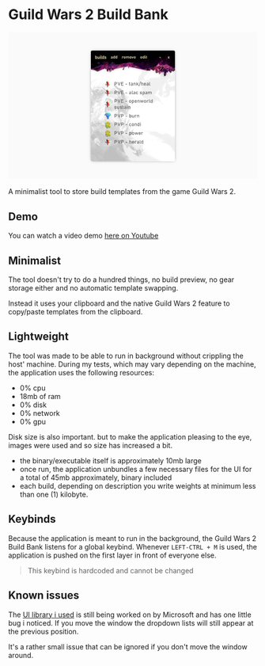 # Guild Wars 2 Build Bank
![banner](/docs/banner.png)

A minimalist tool to store build templates from the game Guild Wars 2.

## Demo
You can watch a video demo [here on Youtube](https://www.youtube.com/watch?v=PRpPOlQEKt8)

## Minimalist
The tool doesn't try to do a hundred things, no build preview, no gear storage
either and no automatic template swapping.

Instead it uses your clipboard and the native Guild Wars 2 feature to copy/paste templates from the clipboard.

## Lightweight
The tool was made to be able to run in background without crippling the host' machine. During my tests, which may vary depending on the machine, the application uses the following resources:
 - 0% cpu
 - 18mb of ram
 - 0% disk
 - 0% network
 - 0% gpu

Disk size is also important. but to make the application pleasing to the eye, images were used and so size has increased a bit.
 - the binary/executable itself is approximately 10mb large
 - once run, the application unbundles a few necessary files for the UI for a total of 45mb approximately, binary included
 - each build, depending on description you write weights at minimum less than one (1) kilobyte.

## Keybinds
Because the application is meant to run in the background, the Guild Wars 2 Build Bank listens for a global keybind. Whenever `LEFT-CTRL + M` is used, the application is pushed on the first layer in front of everyone else.

> This keybind is hardcoded and cannot be changed

## Known issues
The [UI library i used](https://docs.microsoft.com/fr-fr/microsoft-edge/webview2/) is still being worked on by Microsoft and has one little bug i noticed. If you move the window the dropdown lists will still appear at the previous position.

It's a rather small issue that can be ignored if you don't move the window around.